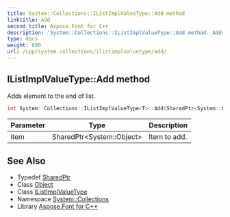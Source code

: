 ```yaml
---
title: System::Collections::IListImplValueType::Add method
linktitle: Add
second_title: Aspose.Font for C++
description: 'System::Collections::IListImplValueType::Add method. Adds element to the end of list in C++.'
type: docs
weight: 600
url: /cpp/system.collections/ilistimplvaluetype/add/
---
```

## IListImplValueType::Add method


Adds element to the end of list.

```cpp
int System::Collections::IListImplValueType<T>::Add(SharedPtr<System::Object> item) override
```


| Parameter | Type | Description |
| --- | --- | --- |
| item | SharedPtr\<System::Object\> | Item to add. |

## See Also

* Typedef [SharedPtr](../../../system/sharedptr/)
* Class [Object](../../../system/object/)
* Class [IListImplValueType](../)
* Namespace [System::Collections](../../)
* Library [Aspose.Font for C++](../../../)
